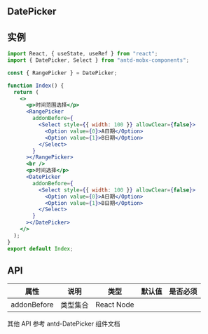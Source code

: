 ## DatePicker

## 实例

```jsx
import React, { useState, useRef } from "react";
import { DatePicker, Select } from "antd-mobx-components";

const { RangePicker } = DatePicker;

function Index() {
  return (
    <>
      <p>时间范围选择</p>
      <RangePicker
        addonBefore={
          <Select style={{ width: 100 }} allowClear={false}>
            <Option value={0}>A日期</Option>
            <Option value={1}>B日期</Option>
          </Select>
        }
      ></RangePicker>
      <br />
      <p>时间选择</p>
      <DatePicker
        addonBefore={
          <Select style={{ width: 100 }} allowClear={false}>
            <Option value={0}>A日期</Option>
            <Option value={1}>B日期</Option>
          </Select>
        }
      ></DatePicker>
    </>
  );
}
export default Index;
```

## API

| 属性      | 说明     | 类型       | 默认值 | 是否必须 |
| --------- | -------- | ---------- | ------ | -------- |
| addonBefore | 类型集合 | React Node |        |          |

其他 API 参考 antd-DatePicker 组件文档
